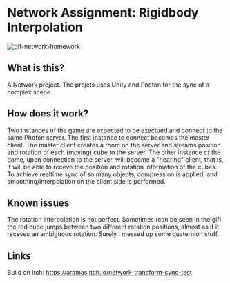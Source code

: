# Network Assignment: Rigidbody Interpolation

![gif-network-homework](https://user-images.githubusercontent.com/32450751/206931226-535f823e-598f-4e7e-bf45-339a790834e4.gif)

## What is this?

A Network project. The projets uses Unity and Photon for the sync of a complex scene.

## How does it work?
 
Two instances of the game are expected to be exectued and connect to the same Photon server. The first instance to connect becomes the master client. The master client creates a room on the server and streams position and rotation of each (moving) cube to the server. The other instance of the game, upon connection to the server, will become a "hearing" client, that is, it will be able to receve the position and rotation information of the cubes. To achieve realtime sync of so many objects, compression is applied, and smoothing/interpolation on the client side is performed.

## Known issues

The rotation interpolation is not perfect. Sometimes (can be seen in the gif) the red cube jumps between two different rotation positions, almost as if it receves an ambiguous rotation. Surely I messed up some quaternion stuff.

## Links

Build on itch: https://aramas.itch.io/network-transform-sync-test
